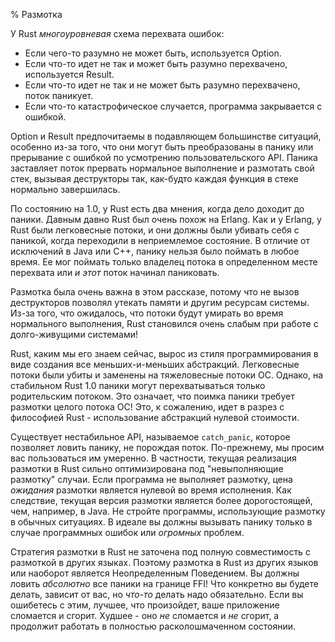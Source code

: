 % Размотка

У Rust *многоуровневая* схема перехвата ошибок:

* Если чего-то разумно не может быть, используется Option.
* Если что-то идет не так и может быть разумно перехвачено, используется Result.
* Если что-то идет не так и не может быть разумно перехвачено, поток паникует.
* Если что-то катастрофическое случается, программа закрывается с ошибкой.

Option и Result предпочитаемы в подавляющем большинстве ситуаций, особенно из-за
того, что они могут быть преобразованы в панику или прерывание с ошибкой по
усмотрению пользовательского API. Паника заставляет поток прервать нормальное
выполнение и размотать свой стек, вызывая деструкторы так, как-будто каждая
функция в стеке нормально завершилась.

По состоянию на 1.0, у Rust есть два мнения, когда дело доходит до паники.
Давным давно Rust был очень похож на Erlang. Как и у Erlang, у Rust были
легковесные потоки, и они должны были убивать себя с паникой, когда переходили
в неприемлемое состояние. В отличие от исключений в Java или C++, панику нельзя
было поймать в любое время. Ее мог поймать только владелец потока в
определенном месте перехвата или *и этот* поток начинал паниковать.

Размотка была очень важна в этом рассказе, потому что не вызов деструкторов
позволял утекать памяти и другим ресурсам системы. Из-за того, что ожидалось,
что потоки будут умирать во время нормального выполнения, Rust становился очень
слабым при работе с долго-живущими системами!

Rust, каким мы его знаем сейчас, вырос из стиля программирования в виде создания
все меньших-и-меньших абстракций. Легковесные потоки были убиты и заменены на
тяжеловесные потоки ОС. Однако, на стабильном Rust 1.0 паники могут
перехватываться только родительским потоком. Это означает, что поимка паники
требует размотки целого потока ОС! Это, к сожалению, идет в разрез с философией
Rust - использование абстракций нулевой стоимости.

Существует нестабильное API, называемое `catch_panic`, которое позволяет ловить
панику, не порождая поток. По-прежнему, мы просим вас пользоваться им умеренно.
В частности, текущая реализация размотки в Rust сильно оптимизирована под
"невыполняющие размотку" случаи. Если программа не выполняет размотку, цена
*ожидания* размотки является нулевой во время исполнения. Как следствие, текущая
версия размотки является более дорогостоящей, чем, например, в Java. Не стройте
программы, использующие размотку в обычных ситуациях. В идеале вы должны
вызывать панику только в случае программных ошибок или *огромных* проблем.

Стратегия размотки в Rust не заточена под полную совместимость с размоткой в
других языках. Поэтому размотка в Rust из других языков или наоборот является
Неопределенным Поведением. Вы должны ловить *абсолютно* все паники на границе
FFI! Что конкретно вы будете делать, зависит от вас, но *что-то* делать надо
обязательно. Если вы ошибетесь с этим, лучшее, что произойдет, ваше приложение
сломается и сгорит. Худшее - оно *не* сломается и *не* сгорит, а продолжит
работать в полностью расколошмаченном состоянии.
